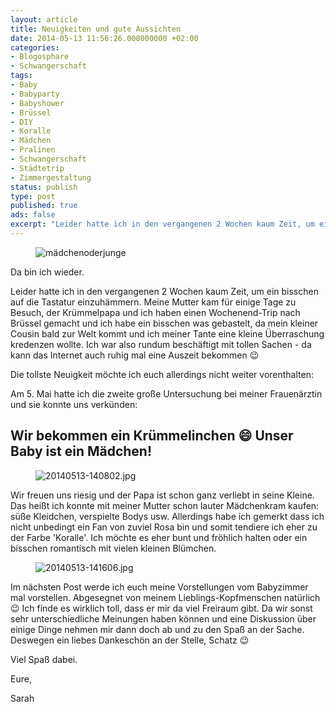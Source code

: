 ```yaml
---
layout: article
title: Neuigkeiten und gute Aussichten
date: 2014-05-13 11:56:26.000000000 +02:00
categories:
- Blogosphare
- Schwangerschaft
tags:
- Baby
- Babyparty
- Babyshower
- Brüssel
- DIY
- Koralle
- Mädchen
- Pralinen
- Schwangerschaft
- Städtetrip
- Zimmergestaltung
status: publish
type: post
published: true
ads: false
excerpt: "Leider hatte ich in den vergangenen 2 Wochen kaum Zeit, um ein bisschen auf die Tastatur einzuhämmern. Meine Mutter kam für einige Tage zu Besuch, der Krümmelpapa und ich haben einen Wochenend-Trip nach Brüssel gemacht und ich habe ein bisschen was gebastelt, da mein kleiner Cousin bald zur Welt kommt und ich meiner Tante eine kleine Überraschung kredenzen wollte."
---
```

<figure>
	<img src="{{ site.url }}/images/girl-18918_150.jpg" alt="mädchenoderjunge" />
</figure>

Da bin ich wieder.

Leider hatte ich in den vergangenen 2 Wochen kaum Zeit, um ein bisschen auf die Tastatur einzuhämmern. Meine Mutter kam für einige Tage zu Besuch, der Krümmelpapa und ich haben einen Wochenend-Trip nach Brüssel gemacht und ich habe ein bisschen was gebastelt, da mein kleiner Cousin bald zur Welt kommt und ich meiner Tante eine kleine Überraschung kredenzen wollte. Ich war also rundum beschäftigt mit tollen Sachen - da kann das Internet auch ruhig mal eine Auszeit bekommen :wink:

Die tollste Neuigkeit möchte ich euch allerdings nicht weiter vorenthalten:

Am 5. Mai hatte ich die zweite große Untersuchung bei meiner Frauenärztin und sie konnte uns verkünden:

## Wir bekommen ein Krümmelinchen :smile: Unser Baby ist ein Mädchen!
<figure>
	<img src="{{ site.url }}/images/20140513-140802.jpg" alt="20140513-140802.jpg" />
</figure>


Wir freuen uns riesig und der Papa ist schon ganz verliebt in seine Kleine.
Das heißt ich konnte mit meiner Mutter schon lauter Mädchenkram kaufen: süße Kleidchen, verspielte Bodys usw. Allerdings habe ich gemerkt dass ich nicht unbedingt ein Fan von zuviel Rosa bin und somit tendiere ich eher zu der Farbe 'Koralle'. Ich möchte es eher bunt und fröhlich halten oder ein bisschen romantisch mit vielen kleinen Blümchen.


<figure>
	<img src="{{ site.url }}/images/20140513-141606.jpg" alt="20140513-141606.jpg" />
</figure>



Im nächsten Post werde ich euch meine Vorstellungen vom Babyzimmer mal vorstellen. Abgesegnet von meinem Lieblings-Kopfmenschen natürlich :wink: Ich finde es wirklich toll, dass er mir da viel Freiraum gibt. Da wir sonst sehr unterschiedliche Meinungen haben können und eine Diskussion über einige Dinge nehmen mir dann doch ab und zu den Spaß an der Sache. Deswegen ein liebes Dankeschön an der Stelle, Schatz :wink:


Viel Spaß dabei.

Eure,

Sarah

